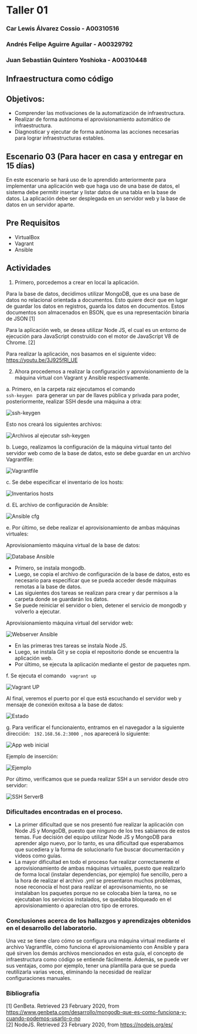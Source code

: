# Taller 01

### Car Lewis Álvarez Cossio - A00310516
### Andrés Felipe Aguirre Aguilar - A00329792
### Juan Sebastián Quintero Yoshioka - A00310448

## Infraestructura como código
## Objetivos:
- Comprender las motivaciones de la automatización de infraestructura.
- Realizar de forma autónoma el aprovisionamiento automático de infraestructura.
- Diagnosticar y ejecutar de forma autónoma las acciones necesarias para lograr infraestructuras estables.

## Escenario 03 (Para hacer en casa y entregar en 15 días)

En este escenario se hará uso de lo aprendido anteriormente para implementar una aplicación web que haga uso de una base de datos, el sistema debe permitir insertar y listar datos de una tabla en la base de datos. La aplicación debe ser desplegada en un servidor web y la base de datos en un servidor aparte.

## Pre Requisitos

- VirtualBox
- Vagrant
- Ansible

## Actividades

1. Primero, porcedemos a crear en local la aplicación. 

Para la base de datos, decidimos utilizar MongoDB, que es una base de datos no relacional orientada a documentos. Esto quiere decir que en lugar de guardar los datos en registros, guarda los datos en documentos. Estos documentos son almacenados en BSON, que es una representación binaria de JSON [1] 

Para la aplicación web, se desea utilizar Node JS, el cual es un entorno de ejecución para JavaScript construido con el motor de JavaScript V8 de Chrome. [2]

Para realizar la aplicación, nos basamos en el siguiente video: https://youtu.be/3J925fRl_UE

2. Ahora procedemos a realizar la configuración y aprovisionamiento de la máquina virtual con Vagrant y Ansible respectivamente.

 a. Primero, en la carpeta raiz ejecutamos el comando <code> ssh-keygen </code> para generar un par de llaves pública y privada para poder, posteriormente, realizar SSH desde una máquina a otra:
 
  ![ssh-keygen](/taller01/imagenes/ssh-keygen.png)
  
  Esto nos creará los siguientes archivos:
  
  ![Archivos al ejecutar ssh-keygen](/taller01/imagenes/Archivosssh.png)
  
  b. Luego, realizamos la configuración de la máquina virtual tanto del servidor web como de la base de datos, esto se debe guardar en un archivo Vagrantfile:
  
  ![Vagrantfile](/taller01/imagenes/Vagrantfile.png)
  
  c. Se debe especificar el inventario de los hosts:
  
  ![Inventarios hosts](/taller01/imagenes/InventarioHosts.png)
  
  d. EL archivo de configuración de Ansible:
  
  ![Ansible cfg](/taller01/imagenes/ansiblecfg.png)
  
  e. Por último, se debe realizar el aprovisionamiento de ambas máquinas virtuales:
  
  Aprovisionamiento máquina virtual de la base de datos:
  
  ![Database Ansible](/taller01/imagenes/DatabaseAnsible.png)
  
  - Primero, se instala mongodb.
  - Luego, se copia el archivo de configuración de la base de datos, esto es necesario para especificar que se pueda acceder desde máquinas remotas a la base de datos.
  - Las siguientes dos tareas se realizan para crear y dar permisos a la carpeta donde se guardarán los datos.
  - Se puede reiniciar el servidor o bien, detener el servicio de mongodb y volverlo a ejecutar.
  
  Aprovisionamiento máquina virtual del servidor web:
  
  ![Webserver Ansible](/taller01/imagenes/WebserverAnsible.png)
  
  - En las primeras tres tareas se instala Node JS.
  - Luego, se instala Git y se copia el repositorio donde se encuentra la aplicación web.
  - Por último, se ejecuta la aplicación mediante el gestor de paquetes npm.
  
  f. Se ejecuta el comando <code> vagrant up </code>
  
  ![Vagrant UP](/taller01/imagenes/vagrantup.png)
  
  Al final, veremos el puerto por el que está escuchando el servidor web y mensaje de conexión exitosa a la base de datos:
  
  ![Estado](/taller01/imagenes/estado.png)
  
  
 g. Para verificar el funcionaiento, entramos en el navegador a la siguiente dirección: <code> 192.168.56.2:3000 </code>, nos aparecerá lo siguiente:
 
 ![App web inicial](/taller01/imagenes/AppWebInicial.png)
 
 Ejemplo de inserción:
 
 ![Ejemplo](/taller01/imagenes/EjemploNodeJS.png)
 
 Por último, verificamos que se pueda realizar SSH a un servidor desde otro servidor:
 
 ![SSH ServerB](/taller01/imagenes/sshServerB.png)
 
 ### Dificultades encontradas en el proceso.
 - La primer dificultad que se nos presentó fue realizar la aplicación con Node JS y MongoDB, puesto que ninguno de los tres sabiamos de estos temas. Fue decisión del equipo utilizar Node JS y MongoDB para aprender algo nuevo, por lo tanto, es una dificultad que esperabamos que sucediera y la forma de solucionarlo fue buscar documentación y videos como guías.
 - La mayor dificultad en todo el proceso fue realizar correctamente el aprovisionamiento de ambas máquinas virtuales, puesto que realizarlo de forma local (instalar dependencias, por ejemplo) fue sencillo, pero a la hora de realizar el archivo .yml se presentaron muchos problemas, nose reconocía el host para realizar el aprovisonamiento, no se instalaban los paquetes porque no se colocaba bien la tarea, no se ejecutaban los servicios instalados, se quedaba bloqueado en el aprovisionamiento o aparecían otro tipo de errores.
 
 ### Conclusiones acerca de los hallazgos y aprendizajes obtenidos en el desarrollo del laboratorio.
 
 Una vez se tiene claro cómo se configura una máquina virtual mediante el archivo Vagrantfile, cómo funciona el aprovisionamiento con Ansible y para qué sirven los demás archivos mencionados en esta guía, el concepto de infraestructura como código se entiende fácilmente. Además, se puede ver sus ventajas, como por ejemplo, tener una plantilla para que se pueda reutilizarla varias veces, eliminando la necesidad de realizar configuraciones manuales.

### Bibliografía
[1] GenBeta. Retrieved 23 February 2020, from https://www.genbeta.com/desarrollo/mongodb-que-es-como-funciona-y-cuando-podemos-usarlo-o-no <br>
[2] NodeJS. Retrieved 23 February 2020, from https://nodejs.org/es/
